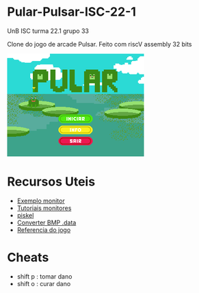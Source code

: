 # Pular-Pulsar-ISC-22-1
UnB ISC turma 22.1 grupo 33

Clone do jogo de arcade Pulsar. Feito com riscV assembly 32 bits

![Menu do jogo](https://github.com/0xturazzi/Pular-Pulsar-ISC-22-1/blob/main/art/menu.png)

# Recursos Uteis
- [Exemplo monitor](https://github.com/davipatury/tutorial-riscv-dynamic-print)
- [Tutoriais monitores](https://www.youtube.com/watch?v=tx9t2hGWWko&list=PLL0Kob75DU32afhLBN5nY2KzOJ5k6lw-Q&index=3)
- [piskel](https://www.piskelapp.com)
- [Converter BMP .data](https://github.com/gss214/Gerenciador-de-Conversao)
- [Referencia do jogo](https://www.youtube.com/watch?v=BTbygumOaWU)

# Cheats
- shift p : tomar dano
- shift o : curar dano
